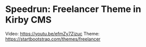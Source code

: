 # Speedrun: Freelancer Theme in Kirby CMS

Video: https://youtu.be/efmZy7Zjzuc
Theme: https://startbootstrap.com/themes/freelancer
